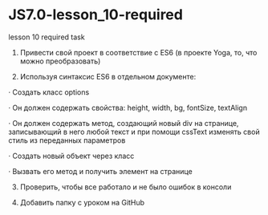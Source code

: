 # JS7.0-lesson_10-required
lesson 10 required task

1) Привести свой проект в соответствие с ES6 (в проекте Yoga, то, что можно преобразовать)

2) Используя синтаксис ES6 в отдельном документе:

·        Создать класс options

·        Он должен содержать свойства: height, width, bg, fontSize, textAlign

·        Он должен содержать метод, создающий новый div на странице, записывающий 
            в него любой текст и при помощи cssText изменять свой стиль из переданных параметров

·        Создать новый объект через класс

·        Вызвать его метод и получить элемент на странице

3) Проверить, чтобы все работало и не было ошибок в консоли

4) Добавить папку с уроком на GitHub